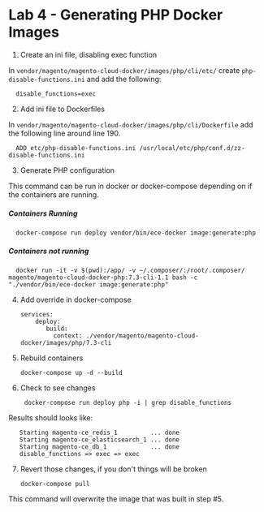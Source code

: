 # Lab 4 - Generating PHP Docker Images

1) Create an ini file, disabling exec function

In `vendor/magento/magento-cloud-docker/images/php/cli/etc/` create `php-disable-functions.ini` and add the following:

      disable_functions=exec     

2) Add ini file to Dockerfiles

In `vendor/magento/magento-cloud-docker/images/php/cli/Dockerfile` add the following line around line 190.

      ADD etc/php-disable-functions.ini /usr/local/etc/php/conf.d/zz-disable-functions.ini
      
3) Generate PHP configuration

This command can be run in docker or docker-compose depending on if the containers are running. 

##### Containers Running

      docker-compose run deploy vendor/bin/ece-docker image:generate:php

##### Containers not running
      
      docker run -it -v $(pwd):/app/ -v ~/.composer/:/root/.composer/ magento/magento-cloud-docker-php:7.3-cli-1.1 bash -c "./vendor/bin/ece-docker image:generate:php"
      
4) Add override in docker-compose

       services:
           deploy:
              build:
                context: ./vendor/magento/magento-cloud-docker/images/php/7.3-cli
                

5) Rebuild containers

       docker-compose up -d --build

6) Check to see changes

        docker-compose run deploy php -i | grep disable_functions

Results should looks like:
       
       Starting magento-ce_redis_1         ... done
       Starting magento-ce_elasticsearch_1 ... done
       Starting magento-ce_db_1            ... done
       disable_functions => exec => exec

7) Revert those changes, if you don't things will be broken

       docker-compose pull
       
This command will overwrite the image that was built in step #5.
